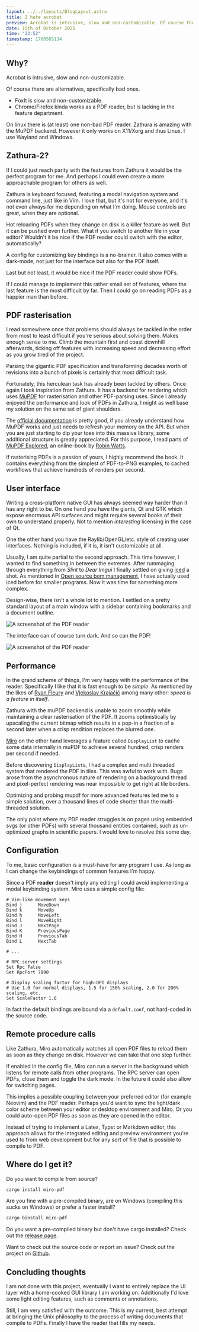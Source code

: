 ```yaml
---
layout: ../../layouts/BlogLayout.astro
title: I hate acrobat
preview: Acrobat is intrusive, slow and non-customizable. Of course there are alternatives, specifically bad ones...
date: 15th of October 2025
time: "23:52"
timestamp: 1760565134
---
```


## Why?

Acrobat is intrusive, slow and non-customizable.

Of course there are alternatives, specifically bad ones.

- FoxIt is slow and non-customizable.
- Chrome/Firefox kinda works as a PDF reader, but is lacking in the feature department.

On linux there is (at least) one non-bad PDF reader. Zathura is amazing with the MuPDF backend. However it only works on X11/Xorg and thus Linux. I use Wayland and Windows.

## Zathura-2?

If I could just reach parity with the features from Zathura it would be the perfect program for me. And perhaps I could even create a more approachable program for others as well. 

Zathura is keyboard focused, featuring a modal navigation system and command line, just like in Vim. I love that, but it's not for everyone, and it's not even always for me depending on what I'm doing. Mouse controls are great, when they are optional.

Hot reloading PDFs when they change on disk is a killer feature as well. But it can be pushed even further. What if you switch to another file in your editor? Wouldn't it be nice if the PDF reader could switch with the editor, automatically?

A config for customizing key bindings is a no-brainer. It also comes with a dark-mode, not just for the interface but also for the PDF itself.

Last but not least, it would be nice if the PDF reader could show PDFs.

If I could manage to implement this rather small set of features, where the last feature is the most difficult by far. Then I could go on reading PDFs as a happier man than before.

## PDF rasterisation

I read somewhere once that problems should always be tackled in the order from most to least difficult if you're serious about solving them. Makes enough sense to me. Climb the mountain first and coast downhill afterwards, ticking off features with increasing speed and decreasing effort as you grow tired of the project.

Parsing the gigantic PDF specification and transforming decades worth of revisions into a bunch of pixels is certainly that most difficult task.

Fortunately, this herculean task has already been tackled by others. Once again I took inspiration from Zathura. It has a backend for rendering which uses [MuPDF](https://mupdf.com/) for rasterisation and other PDF-parsing uses. Since I already enjoyed the performance and look of PDFs in Zathura, I might as well base my solution on the same set of giant shoulders.

The [official documentation](https://mupdf.readthedocs.io/en/latest/reference/c/index.html) is pretty good, if you already understand how MuPDF works and just needs to refresh your memory on the API. But when you are just starting to dip your toes into this massive library, some additional structure is greatly appreciated. For this purpose, I read parts of [MuPDF Explored](https://casper.mupdf.com/docs/mupdf_explored.pdf), an online-book by [Robin Watts](https://pdfa.org/people/robin-watts/).

If rasterising PDFs is a passion of yours, I highly recommend the book. It contains everything from the simplest of PDF-to-PNG examples, to cached workflows that achieve hundreds of renders per second.

## User interface

Writing a cross-platform native GUI has always seemed way harder than it has any right to be. On one hand you have the giants, Qt and GTK which expose enormous API surfaces and might require several books of their own to understand properly. Not to mention *interesting* licensing in the case of Qt.

One the other hand you have the Raylib/OpenGL/etc. style of creating user interfaces. Nothing is included, if it is, it isn't customizable at all.

Usually, I am quite partial to the second approach. This time however, I wanted to find something in between the extremes. After rummaging through everything from *Slint* to *Dear Imgui* I finally settled on giving [iced](https://iced.rs/) a shot. As mentioned in [Open source bom management](/blog/pcb_management), I have actually used iced before for smaller programs. Now it was time for something more complex.

Design-wise, there isn't a whole lot to mention. I settled on a pretty standard layout of a main window with a sidebar containing bookmarks and a document outline.

![A screenshot of the PDF reader](../../assets/miro.png)

The interface can of course turn dark. And so can the PDF!

![A screenshot of the PDF reader](../../assets/miro_dark.png)

## Performance

In the grand scheme of things, I'm very happy with the performance of the reader. Specifically I like that it is fast enough to be *simple*. As mentioned by the likes of [Ryan Fleury](https://www.youtube.com/watch?v=_9_bK_WjuYY) and [Vjekoslav Krajačić](https://www.youtube.com/watch?v=bUOOaXf9qIM) among many other: *speed is a feature in itself*.

Zathura with the muPDF backend is unable to zoom smoothly while maintaining a clear rasterisation of the PDF. It zooms optimistically by upscaling the current bitmap which results in a pop-in a fraction of a second later when a crisp rendition replaces the blurred one.

[Miro](https://github.com/vincent-uden/miro) on the other hand leverages a feature called `DisplayList` to cache some data internally in muPDF to achieve several hundred, crisp renders per second if needed.

Before discovering `DisplayList`s, I had a complex and multi threaded system that rendered the PDF in tiles. This was awful to work with. Bugs arose from the asynchronous nature of rendering on a background thread and pixel-perfect rendering was near impossible to get right at tile borders.

Optimizing and probing mupdf for more advanced features led me to a simple solution, over a thousand lines of code shorter than the multi-threaded solution.

The only point where my PDF reader struggles is on pages using embedded svgs (or other PDFs) with several thousand entities contained, such as un-optimized graphs in scientific papers. I would love to resolve this some day.

## Configuration

To me, basic configuration is a must-have for any program I use. As long as I can change the keybindings of common features I'm happy.

Since a PDF **reader** doesn't imply any editing I could avoid implementing a modal keybinding system. Miro uses a simple config file:
```
# Vim-like movement keys
Bind j      MoveDown
Bind k      MoveUp
Bind h      MoveLeft
Bind l      MoveRight
Bind J      NextPage
Bind K      PreviousPage
Bind H      PreviousTab
Bind L      NextTab

# ...

# RPC server settings
Set Rpc False
Set RpcPort 7890

# Display scaling factor for high-DPI displays
# Use 1.0 for normal displays, 1.5 for 150% scaling, 2.0 for 200% scaling, etc.
Set ScaleFactor 1.0
```
In fact the default bindings are bound via a `default.conf`, not hard-coded in the source code.

## Remote procedure calls

Like Zathura, Miro automatically watches all open PDF files to reload them as soon as they change on disk. However we can take that one step further.

If enabled in the config file, Miro can run a server in the background which listens for remote calls from other programs. The RPC server can open PDFs, close them and toggle the dark mode. In the future it could also allow for switching pages.

This implies a possible coupling between your preferred editor (for example Neovim) and the PDF reader. Perhaps you'd want to sync the light/dark color scheme between your editor or desktop environment and Miro. Or you could auto-open PDF files as soon as they are opened in the editor. 

Instead of trying to implement a Latex, Typst or Markdown editor, this approach allows for the integrated editing and preview environment you're used to from web development but for any sort of file that is possible to compile to PDF.

## Where do I get it?

Do you want to compile from source?

```sh
cargo install miro-pdf
```

Are you fine with a pre-compiled binary, are on Windows (compiling this sucks on Windows) or prefer a faster install?

```sh
cargo binstall miro-pdf
```

Do you want a pre-compiled binary but don't have cargo installed? Check out the [release page](https://github.com/vincent-uden/miro/releases).

Want to check out the source code or report an issue? Check out the project on [Github](https://github.com/vincent-uden/miro).

## Concluding thoughts

I am not done with this project, eventually I want to entirely replace the UI layer with a home-cooked GUI library I am working on. Additionally I'd love some light editing features, such as comments or annotations.

Still, I am very satisfied with the outcome. This is my current, best attempt at bringing the Unix philosophy to the process of writing documents that compile to PDFs. Finally I have the reader that fills my needs.
